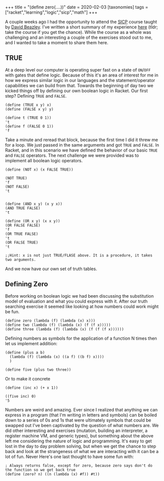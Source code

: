 +++
title = "(define zero(....))"
date = 2020-02-03
[taxonomies]
tags = ["racket","learning","logic","sicp","math"]
+++

A couple weeks ago I had the opportunity to attend the
[SICP](https://mitpress.mit.edu/sites/default/files/sicp/index.html) course
taught by [David Beazley](https://www.dabeaz.com/sicp.html). I've written a
short summary of my experience [here](@/posts/sicp-beazley-review.md) (tldr; take
the course if you get the chance). While the course as a whole was challenging
and an interesting a couple of the exercises stood out to me, and I wanted to
take a moment to share them here.

## TRUE

At a deep level our computer is operating super fast on a state of `ON`/`OFF`
with gates that define logic. Because of this it's an area of interest for me in
how we express similar logic in our languages and the statement/operator
capabilities we can build from that. Towards the beginning of day two we kicked
things off by defining our own boolean logic in Racket. Our first step? Defining
`TRUE` and `FALSE`.

```racket
(define (TRUE x y) x)
(define (FALSE x y) y)

(define t (TRUE 0 1))
't
(define f (FALSE 0 1))
'f
```

Take a minute and reread that block, because the first time I did it threw me
for a loop. We just passed in the same arguments and got `TRUE` and `FALSE`. In
Racket, and in this scenario we have defined the behavior of our basic `TRUE`
and `FALSE` operators. The next challenge we were provided was to implement all
boolean logic operators.

```racket
(define (NOT x) (x FALSE TRUE))

(NOT TRUE)
'f
(NOT FALSE)
't


(define (AND x y) (x y x))
(AND TRUE FALSE)
't

(define (OR x y) (x x y))
(OR FALSE FALSE)
'f
(OR TRUE FALSE)
't
(OR FALSE TRUE)
't

;;Hint: x is not just TRUE/FLASE above. It is a procedure, it takes two arguments.
```

And we now have our own set of truth tables.

## Defining Zero

Before working on boolean logic we had been discussing the substitution model
of evaluation and what you could express with it. After our truth searching
exercise it seemed like looking at how numbers could work might be fun.

```racket
(define zero (lambda (f) (lambda (x) x)))
(define two (lambda (f) (lambda (x) (f (f x)))))
(define three (lambda (f) (lambda (x) (f (f (f x))))))
```

Defining numbers as symbols for the application of a function N times then let
us implement addition:

```racket
(define (plus a b)
  (lambda (f) (lambda (x) ((a f) ((b f) x))))
  )

(define five (plus two three))
```

Or to make it concrete

```racket
(define (inc x) (+ x 1))

((five inc) 0)
'5
```

Numbers are weird and amazing. Ever since I realized that anything we can
express in a program (that I'm writing in letters and symbols) can be boiled
down to a series of 0s and 1s that were ultimately symbols that could be
swapped out I've been captivated by the question of what numbers are. We did
other interesting and exercises (mutation, building an interpreter, a register
machine VM, and generic types), but something about the above left me
considering the nature of logic and programming. It's easy to get lost in the
day to day problem solving, but when we get the chance to step back and look
at the strangeness of what we are interacting with it can be a lot of fun.
Never Here's one last thought to have some fun with:

```racket
; Always returns false, except for zero, because zero says don't do the function so we get back true
(define (zero? n) ((n (lambda (x) #f)) #t))
```
